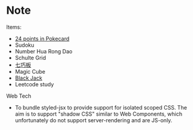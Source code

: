 Note
===

Items:
* [24 points in Pokecard](https://zh.wikipedia.org/wiki/24点)
* Sudoku
* Number Hua Rong Dao
* Schulte Grid
* [七巧板](https://zh.wikipedia.org/wiki/七巧板)
* Magic Cube
* [Black Jack](https://zh.wikipedia.org/wiki/二十一點)
* Leetcode study

Web Tech
* To bundle styled-jsx to provide support for isolated scoped CSS. The aim is to support "shadow CSS" similar to Web Components, which unfortunately do not support server-rendering and are JS-only.

